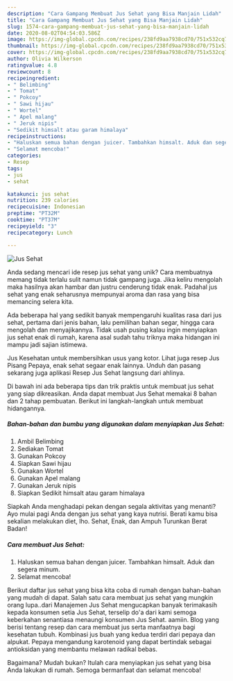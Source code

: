 ```yaml
---
description: "Cara Gampang Membuat Jus Sehat yang Bisa Manjain Lidah"
title: "Cara Gampang Membuat Jus Sehat yang Bisa Manjain Lidah"
slug: 1574-cara-gampang-membuat-jus-sehat-yang-bisa-manjain-lidah
date: 2020-08-02T04:54:03.586Z
image: https://img-global.cpcdn.com/recipes/238fd9aa7938cd70/751x532cq70/jus-sehat-foto-resep-utama.jpg
thumbnail: https://img-global.cpcdn.com/recipes/238fd9aa7938cd70/751x532cq70/jus-sehat-foto-resep-utama.jpg
cover: https://img-global.cpcdn.com/recipes/238fd9aa7938cd70/751x532cq70/jus-sehat-foto-resep-utama.jpg
author: Olivia Wilkerson
ratingvalue: 4.8
reviewcount: 8
recipeingredient:
- " Belimbing"
- " Tomat"
- " Pokcoy"
- " Sawi hijau"
- " Wortel"
- " Apel malang"
- " Jeruk nipis"
- "Sedikit himsalt atau garam himalaya"
recipeinstructions:
- "Haluskan semua bahan dengan juicer. Tambahkan himsalt. Aduk dan segera minum."
- "Selamat mencoba!"
categories:
- Resep
tags:
- jus
- sehat

katakunci: jus sehat 
nutrition: 239 calories
recipecuisine: Indonesian
preptime: "PT32M"
cooktime: "PT37M"
recipeyield: "3"
recipecategory: Lunch

---
```



![Jus Sehat](https://img-global.cpcdn.com/recipes/238fd9aa7938cd70/751x532cq70/jus-sehat-foto-resep-utama.jpg)

Anda sedang mencari ide resep jus sehat yang unik? Cara membuatnya memang tidak terlalu sulit namun tidak gampang juga. Jika keliru mengolah maka hasilnya akan hambar dan justru cenderung tidak enak. Padahal jus sehat yang enak seharusnya mempunyai aroma dan rasa yang bisa memancing selera kita.

Ada beberapa hal yang sedikit banyak mempengaruhi kualitas rasa dari jus sehat, pertama dari jenis bahan, lalu pemilihan bahan segar, hingga cara mengolah dan menyajikannya. Tidak usah pusing kalau ingin menyiapkan jus sehat enak di rumah, karena asal sudah tahu triknya maka hidangan ini mampu jadi sajian istimewa.

Jus Kesehatan untuk membersihkan usus yang kotor. Lihat juga resep Jus Pisang Pepaya, enak sehat segaar enak lainnya. Unduh dan pasang sekarang juga aplikasi Resep Jus Sehat langsung dari ahlinya.


Di bawah ini ada beberapa tips dan trik praktis untuk membuat jus sehat yang siap dikreasikan. Anda dapat membuat Jus Sehat memakai 8 bahan dan 2 tahap pembuatan. Berikut ini langkah-langkah untuk membuat hidangannya.

<!--inarticleads1-->

##### Bahan-bahan dan bumbu yang digunakan dalam menyiapkan Jus Sehat:

1. Ambil  Belimbing
1. Sediakan  Tomat
1. Gunakan  Pokcoy
1. Siapkan  Sawi hijau
1. Gunakan  Wortel
1. Gunakan  Apel malang
1. Gunakan  Jeruk nipis
1. Siapkan Sedikit himsalt atau garam himalaya


Siapkah Anda menghadapi pekan dengan segala aktivitas yang menanti? Ayo mulai pagi Anda dengan jus sehat yang kaya nutrisi. Berati kamu bisa sekalian melakukan diet, lho. Sehat, Enak, dan Ampuh Turunkan Berat Badan! 

<!--inarticleads2-->

##### Cara membuat Jus Sehat:

1. Haluskan semua bahan dengan juicer. Tambahkan himsalt. Aduk dan segera minum.
1. Selamat mencoba!


Berikut daftar jus sehat yang bisa kita coba di rumah dengan bahan-bahan yang mudah di dapat. Salah satu cara membuat jus sehat yang mungkin orang lupa..dari Manajemen Jus Sehat mengucapkan banyak terimakasih kepada konsumen setia Jus Sehat, terselip do&#39;a dari kami semoga keberkahan senantiasa menaungi konsumen Jus Sehat. aamiin. Blog yang berisi tentang resep dan cara membuat jus serta manfaatnya bagi kesehatan tubuh. Kombinasi jus buah yang kedua terdiri dari pepaya dan alpukat. Pepaya mengandung karotenoid yang dapat bertindak sebagai antioksidan yang membantu melawan radikal bebas. 

Bagaimana? Mudah bukan? Itulah cara menyiapkan jus sehat yang bisa Anda lakukan di rumah. Semoga bermanfaat dan selamat mencoba!
